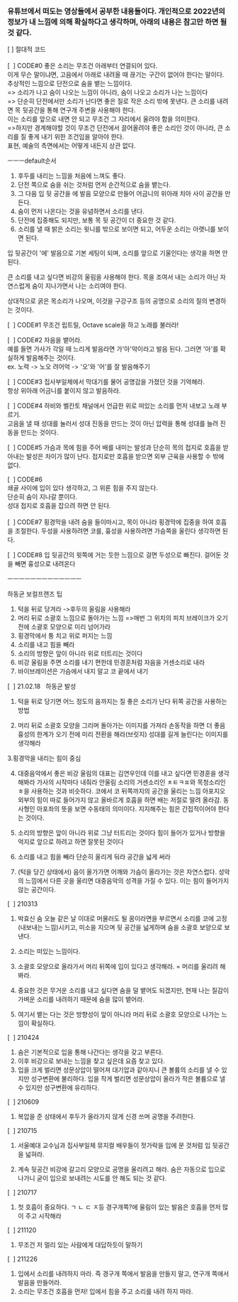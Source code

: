 ### 유튜브에서 떠도는 영상들에서 공부한 내용들이다. 개인적으로 2022년의 정보가 내 느낌에 의해 확실하다고 생각하며, 아래의 내용은 참고만 하면 될 것 같다.
[  ] 절대적 코드<br><br>
[  ] CODE#0 좋은 소리는 무조건 아래부터 연결되어 있다. <br>
이게 무슨 말이냐면, 고음에서 아래로 내려올 때 끊기는 구간이 없어야 한다는 말이다.<br>
추상적인 느낌으로 단전으로 숨을 뱉는 느낌이다.<br>
=> 소리가 나고 숨이 나오는 느낌이 아니라, 숨이 나오고 소리가 나는 느낌이다<br>
=> 단순히 단전에서만 소리가 난다면 좋은 질로 작은 소리 밖에 못낸다. 큰 소리를 내려면 목 뒷공간을 통해 연구개 주변을 사용해야 한다.<br>
이는 소리를 앞으로 내면 안 되고 무조건 그 자리에서 울려야 함을 의미한다.<br>
=>하지만 경계해야할 것이 무조건 단전에서 끌어올려야 좋은 소리인 것이 아니라, 큰 소리를 질 좋게 내기 위한 조건임을 알아야 한다.<br>
표현, 예술의 측면에서는 어떻게 내든지 상관 없다.<br>



ㅡㅡㅡdefault순서
1. 후두를 내리는 느낌을 처음에 느껴도 좋다.
2. 단전 쪽으로 숨을 쉬는 것처럼 먼저 순간적으로 숨을 뱉는다.
3. 그 다음 입 뒷 공간을 에 발음 모양으로 만들어 어금니의 위아래 치아 사이 공간을 만든다.
4. 숨이 먼저 나온다는 것을 유념하면서 소리를 낸다.
5. 단전에 집중해도 되지만, 보통 목 뒷 공간이 더 중요한 것 같다.
6. 소리를 낼 때 밝은 소리는 윗니를 밖으로 보이면 되고, 어두운 소리는 아랫니를 보이면 된다. 

입 뒷공간이 '에' 발음으로 기본 세팅이 되며, 소리를 앞으로 기울인다는 생각을 하면 안 된다. <br>

큰 소리를 내고 싶다면 비강의 울림을 사용해야 한다. 목을 조여서 내는 소리가 아닌 자연스럽게 숨이 지나가면서 나는 소리여야 한다. <br>

상대적으로 굵은 목소리가 나오며, 이것을 구강구조 등의 공명으로 소리의 질의 변경하는 것이다.<br>


[  ] CODE#1 무조건 립트릴, Octave scale을 하고 노래를 불러라! <br>

[  ] CODE#2 자음을 뱉어라. <br>
예를 들면 가사가 각일 때 느리게 발음라면 가'아'악이라고 발음 된다. 그러면 '아'를 확실하게 발음해주는 것이다.<br>
ex. 노력 -> 노오 려어억 -> '오'와 '어'를 잘 발음해주기 <br>

[  ] CODE#3 집사부일체에서 막대기를 물어 공명감을 가졌던 것을 기억해라.<br>
항상 위아래 어금니를 붙이지 않고 발음하라. <br>

[  ] CODE#4 하비와 벨칸토 채널에서 언급한 위로 떠있는 소리를 먼저 내보고 노래 부르기.<br>
고음을 낼 때 성대를 눌러서 성대 진동을 만드는 것이 아닌 압력을 통해 성대를 늘려 진동을 만드는 것이다. <br>

[  ] CODE#5 가슴과 목에 힘을 주어 배를 내미는 발성과 단순히 목의 접지로 호흡을 받아내는 발성은 차이가 많이 난다. 접지로만 호흡을 받으면 외부 근육을 사용할 수 밖에 없다. <br>

[  ] CODE#6 <br>
쇄골 사이에 입이 있다 생각하고, 그 위론 힘을 주지 않는다.<br>
단순히 숨이 지나갈 뿐이다.<br>
성대 접지로 호흡을 잡으려 하면 안 된다. <br>
<br>
[  ] CODE#7
횡경막을 내려 숨을 들이마시고, 목이 아니라 횡경막에 집중을 하여 호흡을 조절한다.
두성을 사용하려면 코를, 흉성을 사용하려면 가슴쪽을 울린다 생각하면 된다. 

[  ] CODE#8
입 뒷공간의 윗쪽에 거는 듯한 느낌으로 걸면 두성으로 빠진다.
걸어둔 것을 빼면 흉성으로 내려온다




ㅡㅡㅡㅡㅡㅡㅡㅡㅡㅡㅡㅡㅡ 

하동균 보컬프랜즈 팁
1. 턱을 뒤로 당겨라
->후두의 울림을 사용해라
2. 머리 뒤로 소괄호 느낌으로 돌아가는 느낌
=>매번 그 위치의 피치 브레이크가 오기 전에 소괄호 모양으로 미리 넘어가라
3. 횡경막에서 퉁 치고 위로 퍼지는 느낌
4. 소리를 내고 힘을 빼라
5. 소리의 방향은 앞이 아니라 위로 터트리는 것이다
6. 비강 울림을 주면 소리를 내기 편한데 민경훈처럼 자음을 거센소리로 내라
7. 바이브레이션은 가슴에서 내지 말고 코 끝에서 내기

[  ] 21.02.18   하동균 발성
1. 턱을 뒤로 당기면 어느 정도의 음까지는 질 좋은 소리가 난다
뒤쪽 공간을 사용하는 방법 

2. 머리 뒤로 소괄호 모양을 그리며 돌아가는 이미지를 가져라
손동작을 하면 더 좋음
흉성의 한계가 오기 전에 미리 전환을 해라(브릿지)
성대를 길게 늘린다는 이미지를 생각해라 

3.횡경막을 내리는 힘이 중심 

4. 대중음악에서 좋은 비강 울림의 대표는 김연우인데 이를 내고 싶다면 민경훈을 생각해봐라
가사의 시작마다 내줘라
안울림 소리의 거센소리인 ㅊㅌㅋㅍ와
목청소리인 ㅎ을 사용하는 것과 비슷하다.
코에서 코 뒤쪽까지의 공간을 울리는 느낌
아포지오
외부의 힘이 따로 들어가지 않고 올바르게 호흡을 하면 배는 저절로 딸려 올라감.
동사형인 아포좌의 뜻을 보면 수동태의 의미이다. 지지해주는 힘은 간접적이어야 한다는 것이다. 

5. 소리의 방향은 앞이 아니라 위로 그냥 터트리는 것이다
힘이 들어가 있거나 방향을 억지로 앞으로 하려고 하면 잘못된 것이다 

6. 소리를 내고 힘을 빼라
단순히 울리게 둬라
공간을 넓게 써라 

7. (턱을 당긴 상태에서) 음이 올가가면 어깨와 가슴이 올라가는 것은 자연스럽다.
성악의 느낌에서 다른 곳을 울리면 대중음악의 성격을 가질 수 있다. 이는 힘이 들어가지 않는 공간이다. 

[  ] 210313
1. 박효신 숨 오늘 같은 날 이대로 머물러도 될 꿈이라면을 부르면서 소리를 코에 고정(내보내는 느낌)시키고, 미소을 지으며 뒷 공간을 넓게하며 숨을 소괄호 보양으로 보낸다. 

2. 소리는 떠있는 느낌이다. 

3. 소괄호 모양으로 올라가서 머리 뒤쪽에 입이 있다고 생각해라. = 머리를 울리려 해봐라. 

4. 중요한 것은 무거운 소리를 내고 싶다면 숨을 덜 뱉어도 되겠지만, 현재 나는 질감이 가벼운 소리를 내려하기 때문에 숨을 많이 뱉어라. 

5. 여기서 뱉는 다는 것은 방향성이 앞이 아니라 머리 뒤로 소괄호 모양으로 나가는 느낌이 확실하다.


[  ] 210424
1. 숨은 기본적으로 입을 통해 나간다는 생각을 갖고 부른다.
2. 이후 비강으로 보내는 느낌을 찾고 싶은데 요즘 찾고 있다.
3. 입을 크게 벌리면 성문상압이 떨어져 대기압과 같아지니 큰 볼륨의 소리를 낼 수 있지만 성구변환에 불리하다. 
입을 작게 벌리면 성문상압이 올라가 작은 볼륨으로 낼 수 있지만 성구변환에 유리하다.


[  ] 210609
1. 복압을 준 상태에서 후두가 올라가지 않게 신경 쓰며 공명을 주려한다.

[  ] 210715
1. 서울예대 교수님과 집사부일체 뮤지컬 배우들이 젓가락을 입에 문 것처럼 입 뒷공간을 넓혀라. 

2. 계속 뒷공간 비강에 갈고리 모양으로 공명을 울리려고 해라. 숨은 자동으로 입으로 나가니 굳이 입으로 보내려는 시도를 안 해도 되는 것 같다. 

[  ] 210717
1. 첫 호흡이 중요하다.
ㄱ ㄴ ㄷ ㅈ등 경구개쪽?에 울림이 있는 발음은 호흡을 먼저 많이 주고 시작해라

[  ] 211120
1. 무조건 저 멀리 있는 사람에게 대답하듯이 말하기 

[  ] 211226
1. 입에서 소리를 내려하지 마라. 즉 경구개 쪽에서 발음을 만들지 말고, 연구개 쪽애서 발음을 만들어라.
2. 소리는 무조건 호흡을 먼저! 입에서 힘을 주고 소리를 내려 하지 마라. 
